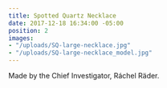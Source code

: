 ```yaml
---
title: Spotted Quartz Necklace
date: 2017-12-18 16:34:00 -05:00
position: 2
images:
- "/uploads/SQ-large-necklace.jpg"
- "/uploads/SQ-large-necklace_model.jpg"
---
```


Made by the Chief Investigator, Ráchel Räder.
